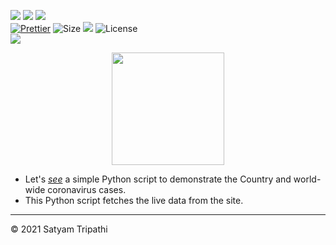 ![](https://forthebadge.com/images/badges/for-you.svg)
![](http://ForTheBadge.com/images/badges/made-with-python.svg)
![](https://forthebadge.com/images/badges/built-by-developers.svg)</br>
[![Prettier](https://img.shields.io/badge/Code%20Style-Prettier-red.svg)](https://github.com/prettier/prettier)
![Size](https://img.shields.io/github/repo-size/Iamtripathisatyam/Covid-19_Cases_Visualization?color=red&label=Repo%20Size%20)
![](https://img.shields.io/tokei/lines/github/Iamtripathisatyam/Covid-19_Cases_Visualization?color=red&label=Lines%20of%20Code)
![License](https://img.shields.io/badge/License-MIT-red.svg)</br>
![](https://profile-counter.glitch.me/{Covid_Cases_Notifier}/count.svg)

<p align="center">
<a href="https://github.com/Iamtripathisatyam/Covid-19_Cases_Visualization/blob/main/Covid_19_Data_Analysis.ipynb"><img src="https://cdn.icon-icons.com/icons2/1078/PNG/512/worldmap_77999.png" width="180"/></a>
</p>

- Let's [*see*](https://github.com/Iamtripathisatyam/Covid-19_Cases_Visualization/blob/main/Covid_19_Data_Analysis.ipynb) a simple Python script to demonstrate the Country and world-wide coronavirus cases.
- This Python script fetches the live data from the site.
____________________________

<p>&copy; 2021 Satyam Tripathi</p>
